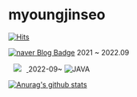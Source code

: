 # myoungjinseo


[![Hits](https://hits.seeyoufarm.com/api/count/incr/badge.svg?url=https%3A%2F%2Fgithub.com%2Fmyoungjinseo&count_bg=%2379C83D&title_bg=%23555555&icon=&icon_color=%23E7E7E7&title=hits&edge_flat=false)](https://hits.seeyoufarm.com)




[![naver Blog Badge](https://img.shields.io/badge/Naver_BLOG-03C75A.svg?&style=for-the-badge&logo=#NAVER&logoColor=04CF5C"logo&link=https://blog.naver.com/smjsih/)](https://blog.naver.com/smjsih/) 2021 ~ 2022.09


<a href="https://velog.io/@myoungjinseo">
    <img 
        src="http://img.shields.io/badge/-velog-222222?style=flat&logo=https://raw.githubusercontent.com/eirikmadland/notion-icons/master/v5/icon3/ul-blogger.svg&link=https://velog.io/@myoungjinseo"
        style="height : auto; margin-left : 10px; margin-right : 10px;"/>
</a>  2022-09~


<img alt="JAVA" src ="https://img.shields.io/badge/JAVA-007396.svg?&style=for-the-badge&logo=JAVA&logoColor=white"/>

[![Anurag's github stats](https://github-readme-stats.vercel.app/api?username=username)](https://github.com/anuraghazra/github-readme-stats)
